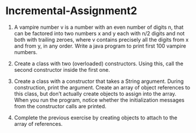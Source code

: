 # Incremental-Assignment2
1. A vampire number v is a number with an even number of digits n, that can be factored into two numbers x and y each with n/2 digits and not both with trailing zeroes, where v contains precisely all the digits from x and from y, in any order. Write a java program to print first 100 vampire numbers.

 

2. Create a class with two (overloaded) constructors. Using this, call the second constructor inside the first one.

 

3. Create a class with a constructor that takes a String argument. During construction, print the argument. Create an array of object references to this class, but don’t actually create objects to assign into the array. When you run the program, notice whether the initialization messages from the constructor calls are printed.

 

4. Complete the previous exercise by creating objects to attach to the array of references.
